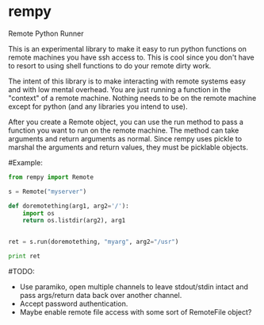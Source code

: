 # rempy
Remote Python Runner

This is an experimental library to make it easy to run python functions on
remote machines you have ssh access to. This is cool since you don't have
to resort to using shell functions to do your remote dirty work.

The intent of this library is to make interacting with remote systems easy
and with low mental overhead. You are just running a function in the
"context" of a remote machine. Nothing needs to be on the remote machine
except for python (and any libraries you intend to use).

After you create a Remote object, you can use the run method to pass a function
you want to run on the remote machine. The method can take arguments and return
arguments as normal. Since rempy uses pickle to marshal the arguments and
return values, they must be picklable objects.

#Example:

```python
from rempy import Remote

s = Remote("myserver")

def doremotething(arg1, arg2='/'):
    import os
    return os.listdir(arg2), arg1


ret = s.run(doremotething, "myarg", arg2="/usr")

print ret
```

#TODO:

- Use paramiko, open multiple channels to leave stdout/stdin intact and pass
  args/return data back over another channel.
- Accept password authentication.
- Maybe enable remote file access with some sort of RemoteFile object?
